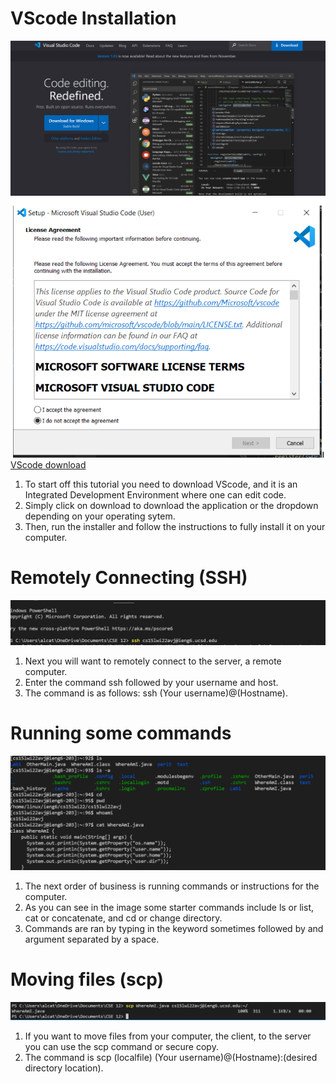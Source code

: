 # VScode Installation
![Image](vscode.png)
![Image](install.png)
[VScode download](https://code.visualstudio.com/)
1. To start off this tutorial you need to download VScode, and it is an Integrated Development Environment where one can edit code.
2. Simply click on download to download the application or the dropdown depending on your operating sytem.
3. Then, run the installer and follow the instructions to fully install it on your computer.
# Remotely Connecting (SSH)
![Image](ssh.png)
1. Next you will want to remotely connect to the server, a remote computer.
2. Enter the command ssh followed by your username and host.
3. The command is as follows: ssh (Your username)@(Hostname).
# Running some commands
![Image](commands.png)
1. The next order of business is running commands or instructions for the computer.
2. As you can see in the image some starter commands include ls or list, cat or concatenate, and cd or change directory.
3. Commands are ran by typing in the keyword sometimes followed by and argument separated by a space.
# Moving files (scp)
![Image](scp.png)
1. If you want to move files from your computer, the client, to the server you can use the scp command or secure copy.
2. The command is scp (localfile) (Your username)@(Hostname):(desired directory location).
